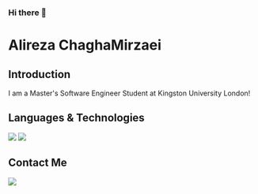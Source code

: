 ### Hi there 👋





# Alireza ChaghaMirzaei 

## Introduction

I am a Master's Software Engineer Student at Kingston University London! 


## Languages & Technologies

[![](https://flutter.dev/images/flutter-mono-81x100.png)](https://flutter.dev/)
[![](https://dart.dev/assets/shared/dart/logo+text/horizontal/white-e71fb382ad5229792cc704b3ee7a88f8013e986d6e34f0956d89c453b454d0a5.svg)](https://dart.dev/)

## Contact Me

[![](https://img.shields.io/badge/-alirezamirzaei25@gmail.com-lightgray?style=for-the-badge&logo=gmail)](mailto:alirezamirzaei25@gmail.com)

<!--<p align="center">
  <img src="https://raw.githubusercontent.com/1995parham/1995parham/master/bernard.gif"></img>
</p>-->





<!--
**achm25/achm25** is a ✨ _special_ ✨ repository because its `README.md` (this file) appears on your GitHub profile.

Here are some ideas to get you started:

- 🔭 I’m currently working on ...
- 🌱 I’m currently learning ...
- 👯 I’m looking to collaborate on ...
- 🤔 I’m looking for help with ...
- 💬 Ask me about ...
- 📫 How to reach me: ...
- 😄 Pronouns: ...
- ⚡ Fun fact: ...
-->
